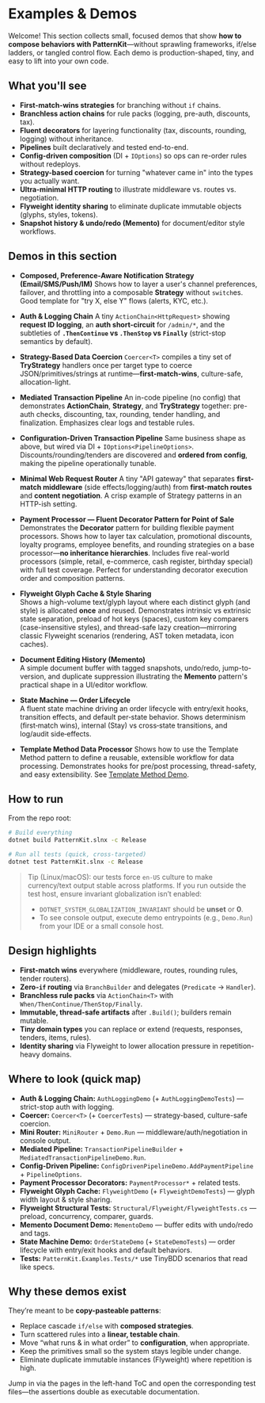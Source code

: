 # Examples & Demos

Welcome! This section collects small, focused demos that show **how to compose behaviors with PatternKit**—without sprawling frameworks, if/else ladders, or tangled control flow. Each demo is production-shaped, tiny, and easy to lift into your own code.

## What you'll see

* **First-match-wins strategies** for branching without `if` chains.
* **Branchless action chains** for rule packs (logging, pre-auth, discounts, tax).
* **Fluent decorators** for layering functionality (tax, discounts, rounding, logging) without inheritance.
* **Pipelines** built declaratively and tested end-to-end.
* **Config-driven composition** (DI + `IOptions`) so ops can re-order rules without redeploys.
* **Strategy-based coercion** for turning "whatever came in" into the types you actually want.
* **Ultra-minimal HTTP routing** to illustrate middleware vs. routes vs. negotiation.
* **Flyweight identity sharing** to eliminate duplicate immutable objects (glyphs, styles, tokens).
* **Snapshot history & undo/redo (Memento)** for document/editor style workflows.

## Demos in this section

* **Composed, Preference-Aware Notification Strategy (Email/SMS/Push/IM)**
  Shows how to layer a user's channel preferences, failover, and throttling into a composable **Strategy** without `switch`es. Good template for "try X, else Y" flows (alerts, KYC, etc.).

* **Auth & Logging Chain**
  A tiny `ActionChain<HttpRequest>` showing **request ID logging**, an **auth short-circuit** for `/admin/*`, and the subtleties of **`.ThenContinue` vs `.ThenStop` vs `Finally`** (strict-stop semantics by default).

* **Strategy-Based Data Coercion**
  `Coercer<T>` compiles a tiny set of **TryStrategy** handlers once per target type to coerce JSON/primitives/strings at runtime—**first-match-wins**, culture-safe, allocation-light.

* **Mediated Transaction Pipeline**
  An in-code pipeline (no config) that demonstrates **ActionChain**, **Strategy**, and **TryStrategy** together: pre-auth checks, discounting, tax, rounding, tender handling, and finalization. Emphasizes clear logs and testable rules.

* **Configuration-Driven Transaction Pipeline**
  Same business shape as above, but wired via DI + `IOptions<PipelineOptions>`. Discounts/rounding/tenders are discovered and **ordered from config**, making the pipeline operationally tunable.

* **Minimal Web Request Router**
  A tiny "API gateway" that separates **first-match middleware** (side effects/logging/auth) from **first-match routes** and **content negotiation**. A crisp example of Strategy patterns in an HTTP-ish setting.

* **Payment Processor — Fluent Decorator Pattern for Point of Sale**
  Demonstrates the **Decorator** pattern for building flexible payment processors. Shows how to layer tax calculation, promotional discounts, loyalty programs, employee benefits, and rounding strategies on a base processor—**no inheritance hierarchies**. Includes five real-world processors (simple, retail, e-commerce, cash register, birthday special) with full test coverage. Perfect for understanding decorator execution order and composition patterns.

* **Flyweight Glyph Cache & Style Sharing**  
  Shows a high-volume text/glyph layout where each distinct glyph (and style) is allocated **once** and reused. Demonstrates intrinsic vs extrinsic state separation, preload of hot keys (spaces), custom key comparers (case-insensitive styles), and thread-safe lazy creation—mirroring classic Flyweight scenarios (rendering, AST token metadata, icon caches).

* **Document Editing History (Memento)**  
  A simple document buffer with tagged snapshots, undo/redo, jump-to-version, and duplicate suppression illustrating the **Memento** pattern's practical shape in a UI/editor workflow.

* **State Machine — Order Lifecycle**  
  A fluent state machine driving an order lifecycle with entry/exit hooks, transition effects, and default per‑state behavior. Shows determinism (first‑match wins), internal (Stay) vs cross‑state transitions, and log/audit side‑effects.

* **Template Method Data Processor**
  Shows how to use the Template Method pattern to define a reusable, extensible workflow for data processing. Demonstrates hooks for pre/post processing, thread-safety, and easy extensibility. See [Template Method Demo](template-method-demo.md).

## How to run

From the repo root:

```bash
# Build everything
dotnet build PatternKit.slnx -c Release

# Run all tests (quick, cross-targeted)
dotnet test PatternKit.slnx -c Release
```

> Tip (Linux/macOS): our tests force `en-US` culture to make currency/text output stable across platforms.
> If you run outside the test host, ensure invariant globalization isn’t enabled:
>
> * `DOTNET_SYSTEM_GLOBALIZATION_INVARIANT` should be **unset** or **0**.
> * To see console output, execute demo entrypoints (e.g., `Demo.Run`) from your IDE or a small console host.

## Design highlights

* **First-match wins** everywhere (middleware, routes, rounding rules, tender routers).
* **Zero-`if` routing** via `BranchBuilder` and delegates (`Predicate` → `Handler`).
* **Branchless rule packs** via `ActionChain<T>` with `When/ThenContinue/ThenStop/Finally`.
* **Immutable, thread-safe artifacts** after `.Build()`; builders remain mutable.
* **Tiny domain types** you can replace or extend (requests, responses, tenders, items, rules).
* **Identity sharing** via Flyweight to lower allocation pressure in repetition-heavy domains.

## Where to look (quick map)

* **Auth & Logging Chain:** `AuthLoggingDemo` (+ `AuthLoggingDemoTests`) — strict-stop auth with logging.
* **Coercer:** `Coercer<T>` (+ `CoercerTests`) — strategy-based, culture-safe coercion.
* **Mini Router:** `MiniRouter` + `Demo.Run` — middleware/auth/negotiation in console output.
* **Mediated Pipeline:** `TransactionPipelineBuilder` + `MediatedTransactionPipelineDemo.Run`.
* **Config-Driven Pipeline:** `ConfigDrivenPipelineDemo.AddPaymentPipeline` + `PipelineOptions`.
* **Payment Processor Decorators:** `PaymentProcessor*` + related tests.
* **Flyweight Glyph Cache:** `FlyweightDemo` (+ `FlyweightDemoTests`) — glyph width layout & style sharing.
* **Flyweight Structural Tests:** `Structural/Flyweight/FlyweightTests.cs` — preload, concurrency, comparer, guards.
* **Memento Document Demo:** `MementoDemo` — buffer edits with undo/redo and tags.
* **State Machine Demo:** `OrderStateDemo` (+ `StateDemoTests`) — order lifecycle with entry/exit hooks and default behaviors.
* **Tests:** `PatternKit.Examples.Tests/*` use TinyBDD scenarios that read like specs.

## Why these demos exist

They’re meant to be **copy-pasteable patterns**:

* Replace cascade `if/else` with **composed strategies**.
* Turn scattered rules into a **linear, testable chain**.
* Move “what runs & in what order” to **configuration**, when appropriate.
* Keep the primitives small so the system stays legible under change.
* Eliminate duplicate immutable instances (Flyweight) where repetition is high.

Jump in via the pages in the left-hand ToC and open the corresponding test files—the assertions double as executable documentation.